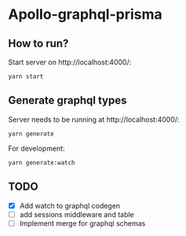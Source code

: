 # Apollo-graphql-prisma

## How to run?

Start server on http://localhost:4000/:

```
yarn start
```

## Generate graphql types

Server needs to be running at http://localhost:4000/:

```
yarn generate
```

For development:

```
yarn generate:watch
```

## TODO

- [x] Add watch to graphql codegen
- [ ] add sessions middleware and table
- [ ] Implement merge for graphql schemas
